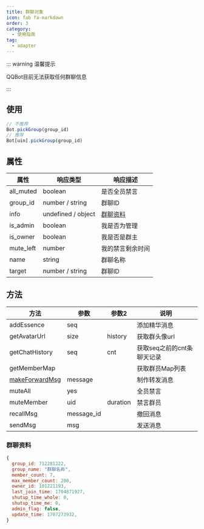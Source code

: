 ```yaml
---
title: 群聊对象
icon: fab fa-markdown
order: 3
category:
  - 使用指南
tag:
  - adapter
---
```


::: warning 温馨提示

QQBot目前无法获取任何群聊信息

:::

## 使用

```js
// 不推荐
Bot.pickGroup(group_id)
// 推荐
Bot[uin].pickGroup(group_id)
```

## 属性

| 属性      | 响应类型           | 响应描述              |
| --------- | ------------------ | --------------------- |
| all_muted | boolean            | 是否全员禁言          |
| group_id  | number / string    | 群聊ID                |
| info      | undefined / object | [群聊资料](#群聊资料) |
| is_admin  | boolean            | 我是否为管理          |
| is_owner  | boolean            | 我是否是群主          |
| mute_left | number             | 我的禁言剩余时间      |
| name      | string             | 群聊名称              |
| target    | number / string    | 群聊ID                |



## 方法

| 方法                                  | 参数       | 参数2    | 说明                       |
| ------------------------------------- | ---------- | -------- | -------------------------- |
| addEssence                            | seq        |          | 添加精华消息               |
| getAvatarUrl                          | size       | history  | 获取群头像url              |
| getChatHistory                        | seq        | cnt      | 获取seq之前的cnt条聊天记录 |
| getMemberMap                          |            |          | 获取群员Map列表            |
| [makeForwardMsg](./makeForwardMsg.md) | message    |          | 制作转发消息               |
| muteAll                               | yes        |          | 全员禁言                   |
| muteMember                            | uid        | duration | 禁言群员                   |
| recallMsg                             | message_id |          | 撤回消息                   |
| sendMsg                               | msg        |          | 发送消息                   |


### 群聊资料
```js
{
  group_id: 712281222,
  group_name: "群聊名称",
  member_count: 7,
  max_member_count: 200,
  owner_id: 101221193,
  last_join_time: 1704871927,
  shutup_time_whole: 0,
  shutup_time_me: 0,
  admin_flag: false,
  update_time: 1707273932,
}
```